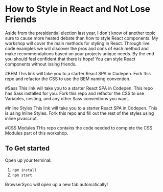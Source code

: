 # How to Style in React and Not Lose Friends

Aside from the presidential election last year, I don't know of another topic sure to cause more heated debate than how to style React components. My workshop will cover the main methods for styling in React. Through live code examples we will discover the pros and cons of each method and make recommendations based on your projects unique needs. By the end you should feel confident that there is hope! You can style React components without losing friends. 

#BEM
This link will take you to a starter React SPA in Codepen. 
Fork this repo and refactor the CSS to use the BEM naming convention.

#Sass
This link will take you to a starter React SPA in Codepen. This repo has Sass installed for you. 
Fork this repo and refactor the CSS to use Variables, nesting, and any other Sass conventions you want.

#Inline Styles
This link will take you to a starter React SPA in Codepen. This is using Inline Styles. 
Fork this repo and fill out the rest of the styles using inline javascript.

#CSS Modules
THis repo contains the code needed to complete the CSS Modules part of this workshop.
## To Get started

Open up your terminal:

1. `npm install`
2. `npm start`

BrowserSync will open up a new tab automatically!

